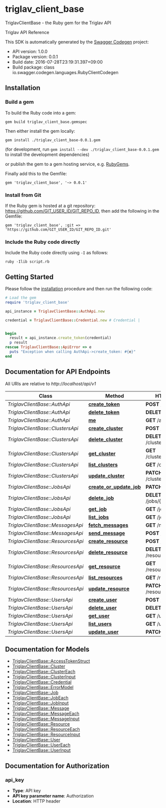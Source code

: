 # triglav_client_base

TriglavClientBase - the Ruby gem for the Triglav API

Triglav API Reference

This SDK is automatically generated by the [Swagger Codegen](https://github.com/swagger-api/swagger-codegen) project:

- API version: 1.0.0
- Package version: 0.0.1
- Build date: 2016-07-28T23:19:31.397+09:00
- Build package: class io.swagger.codegen.languages.RubyClientCodegen

## Installation

### Build a gem

To build the Ruby code into a gem:

```shell
gem build triglav_client_base.gemspec
```

Then either install the gem locally:

```shell
gem install ./triglav_client_base-0.0.1.gem
```
(for development, run `gem install --dev ./triglav_client_base-0.0.1.gem` to install the development dependencies)

or publish the gem to a gem hosting service, e.g. [RubyGems](https://rubygems.org/).

Finally add this to the Gemfile:

    gem 'triglav_client_base', '~> 0.0.1'

### Install from Git

If the Ruby gem is hosted at a git repository: https://github.com/GIT_USER_ID/GIT_REPO_ID, then add the following in the Gemfile:

    gem 'triglav_client_base', :git => 'https://github.com/GIT_USER_ID/GIT_REPO_ID.git'

### Include the Ruby code directly

Include the Ruby code directly using `-I` as follows:

```shell
ruby -Ilib script.rb
```

## Getting Started

Please follow the [installation](#installation) procedure and then run the following code:
```ruby
# Load the gem
require 'triglav_client_base'

api_instance = TriglavClientBase::AuthApi.new

credential = TriglavClientBase::Credential.new # Credential | 


begin
  result = api_instance.create_token(credential)
  p result
rescue TriglavClientBase::ApiError => e
  puts "Exception when calling AuthApi->create_token: #{e}"
end

```

## Documentation for API Endpoints

All URIs are relative to *http://localhost/api/v1*

Class | Method | HTTP request | Description
------------ | ------------- | ------------- | -------------
*TriglavClientBase::AuthApi* | [**create_token**](docs/AuthApi.md#create_token) | **POST** /auth/token | 
*TriglavClientBase::AuthApi* | [**delete_token**](docs/AuthApi.md#delete_token) | **DELETE** /auth/token | 
*TriglavClientBase::AuthApi* | [**me**](docs/AuthApi.md#me) | **GET** /auth/me | 
*TriglavClientBase::ClustersApi* | [**create_cluster**](docs/ClustersApi.md#create_cluster) | **POST** /clusters | 
*TriglavClientBase::ClustersApi* | [**delete_cluster**](docs/ClustersApi.md#delete_cluster) | **DELETE** /clusters/{id_or_name} | 
*TriglavClientBase::ClustersApi* | [**get_cluster**](docs/ClustersApi.md#get_cluster) | **GET** /clusters/{id_or_name} | 
*TriglavClientBase::ClustersApi* | [**list_clusters**](docs/ClustersApi.md#list_clusters) | **GET** /clusters | 
*TriglavClientBase::ClustersApi* | [**update_cluster**](docs/ClustersApi.md#update_cluster) | **PATCH** /clusters/{id_or_name} | 
*TriglavClientBase::JobsApi* | [**create_or_update_job**](docs/JobsApi.md#create_or_update_job) | **PATCH** /jobs | 
*TriglavClientBase::JobsApi* | [**delete_job**](docs/JobsApi.md#delete_job) | **DELETE** /jobs/{id_or_uri} | 
*TriglavClientBase::JobsApi* | [**get_job**](docs/JobsApi.md#get_job) | **GET** /jobs/{id_or_uri} | 
*TriglavClientBase::JobsApi* | [**list_jobs**](docs/JobsApi.md#list_jobs) | **GET** /jobs | 
*TriglavClientBase::MessagesApi* | [**fetch_messages**](docs/MessagesApi.md#fetch_messages) | **GET** /messages | 
*TriglavClientBase::MessagesApi* | [**send_message**](docs/MessagesApi.md#send_message) | **POST** /messages | 
*TriglavClientBase::ResourcesApi* | [**create_resource**](docs/ResourcesApi.md#create_resource) | **POST** /resources | 
*TriglavClientBase::ResourcesApi* | [**delete_resource**](docs/ResourcesApi.md#delete_resource) | **DELETE** /resources/{id_or_uri} | 
*TriglavClientBase::ResourcesApi* | [**get_resource**](docs/ResourcesApi.md#get_resource) | **GET** /resources/{id_or_uri} | 
*TriglavClientBase::ResourcesApi* | [**list_resources**](docs/ResourcesApi.md#list_resources) | **GET** /resources | 
*TriglavClientBase::ResourcesApi* | [**update_resource**](docs/ResourcesApi.md#update_resource) | **PATCH** /resources/{id_or_uri} | 
*TriglavClientBase::UsersApi* | [**create_user**](docs/UsersApi.md#create_user) | **POST** /users | 
*TriglavClientBase::UsersApi* | [**delete_user**](docs/UsersApi.md#delete_user) | **DELETE** /users/{id} | 
*TriglavClientBase::UsersApi* | [**get_user**](docs/UsersApi.md#get_user) | **GET** /users/{id} | 
*TriglavClientBase::UsersApi* | [**list_users**](docs/UsersApi.md#list_users) | **GET** /users | 
*TriglavClientBase::UsersApi* | [**update_user**](docs/UsersApi.md#update_user) | **PATCH** /users/{id} | 


## Documentation for Models

 - [TriglavClientBase::AccessTokenStruct](docs/AccessTokenStruct.md)
 - [TriglavClientBase::Cluster](docs/Cluster.md)
 - [TriglavClientBase::ClusterEach](docs/ClusterEach.md)
 - [TriglavClientBase::ClusterInput](docs/ClusterInput.md)
 - [TriglavClientBase::Credential](docs/Credential.md)
 - [TriglavClientBase::ErrorModel](docs/ErrorModel.md)
 - [TriglavClientBase::Job](docs/Job.md)
 - [TriglavClientBase::JobEach](docs/JobEach.md)
 - [TriglavClientBase::JobInput](docs/JobInput.md)
 - [TriglavClientBase::Message](docs/Message.md)
 - [TriglavClientBase::MessageEach](docs/MessageEach.md)
 - [TriglavClientBase::MessageInput](docs/MessageInput.md)
 - [TriglavClientBase::Resource](docs/Resource.md)
 - [TriglavClientBase::ResourceEach](docs/ResourceEach.md)
 - [TriglavClientBase::ResourceInput](docs/ResourceInput.md)
 - [TriglavClientBase::User](docs/User.md)
 - [TriglavClientBase::UserEach](docs/UserEach.md)
 - [TriglavClientBase::UserInput](docs/UserInput.md)


## Documentation for Authorization


### api_key

- **Type**: API key
- **API key parameter name**: Authorization
- **Location**: HTTP header

